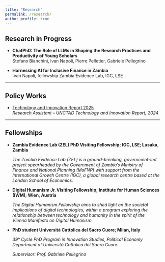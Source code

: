 ```yaml
---
title: "Research"
permalink: /research/
author_profile: true
---
```


## Research in Progress

- **ChatPhD: The Role of LLMs in Shaping the Research Practices and Productivity of Young Scholars**  
  Stefano Bianchini, Ivan Napoli, Pierre Pelletier, Gabriele Pellegrino

- **Harnessing AI for Inclusive Finance in Zambia**  
  Ivan Napoli, fellowship Zambia Evidence Lab, IGC, LSE


---

## Policy Works

- [Technology and Innovation Report 2025](https://www.un-ilibrary.org/content/books/9789211068016)  
  *Research Assistant – UNCTAD Technology and Innovation Report, 2024*

---

## Fellowships

- **Zambia Evidence Lab (ZEL) PhD Visiting Fellowship; IGC, LSE; Lusaka, Zambia**
  
  *The Zambia Evidence Lab (ZEL) is a ground-breaking, government-led project spearheaded by the Government of Zambia’s Ministry of Finance and National Planning (MoFNP) with support from the International Growth Centre (IGC), a global research centre based at the London School of Economics.*
- **Digital Humanism Jr. Visiting Fellowship; Institute for Human Sciences (IWM); Wien, Austria**
  
   *The Digital Humanism Fellowship aims to shed light on the societal implications of digital technologies, within a program exploring the relationship between technology and humanity in the spirit of the Vienna Manifesto on Digital Humanism.*
- **PhD student Università Cattolica del Sacro Cuore; Milan, Italy**
  
   *39° Cycle PhD Program in Innovation Studies, Political Economy Department at Università Cattolica del Sacro Cuore.*

   *Supervisor: Prof. Gabriele Pellegrino*
